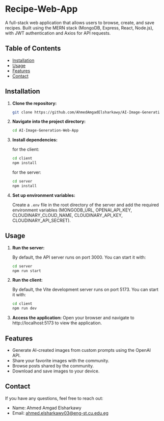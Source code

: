 # Recipe-Web-App

A full-stack web application that allows users to browse, create, and save recipes. Built using the MERN stack (MongoDB, Express, React, Node.js), with JWT authentication and Axios for API requests.

## Table of Contents
- [Installation](#installation)
- [Usage](#usage)
- [Features](#features)
- [Contact](#contact)

## Installation

1. **Clone the repository:**

   ```bash
   git clone https://github.com/AhmedAmgadElsharkawy/AI-Image-Generation-Web-App.git
   ``````
2. **Navigate into the project directory:**  

    ```bash
    cd AI-Image-Generation-Web-App
2. **Install dependencies:**  

    for the client:  

    ```bash
    cd client
    npm install
    ``````

    for the server: 

    ```bash
    cd server
    npm install
    ``````

3. **Set up environment variables:**

    Create a `.env` file in the root directory of the server and add the required environment variables (MONGODB_URL, OPENAI_API_KEY, CLOUDINARY_CLOUD_NAME, CLOUDINARY_API_KEY, CLOUDINARY_API_SECRET).

## Usage

1. **Run the server:**  

    By default, the API server runs on port 3000. You can start it with:

    ```bash
    cd server
    npm run start
    ``````

2. **Run the client:**  

    By default, the Vite development server runs on port 5173. You can start it with:

    ```bash
    cd client
    npm run dev
    ``````

3. **Access the application:**
    Open your browser and navigate to http://localhost:5173 to view the application.

## Features

- Generate AI-created images from custom prompts using the OpenAI API.
- Share your favorite images with the community.
- Browse posts shared by the community.
- Download and save images to your device.

## Contact

If you have any questions, feel free to reach out:

- Name: Ahmed Amgad Elsharkawy
- Email: ahmed.elsharkawy03@eng-st.cu.edu.eg
